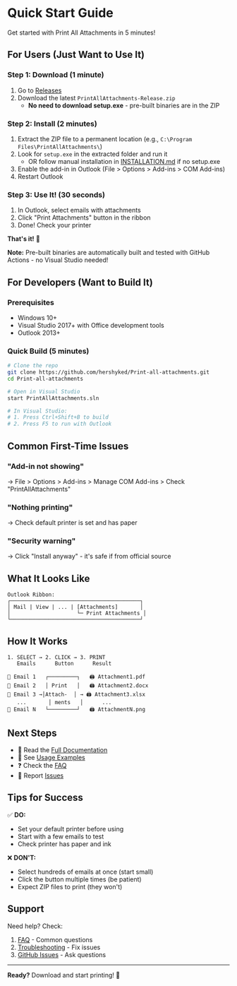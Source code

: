 # Quick Start Guide

Get started with Print All Attachments in 5 minutes!

## For Users (Just Want to Use It)

### Step 1: Download (1 minute)
1. Go to [Releases](https://github.com/hershyked/Print-all-attachments/releases)
2. Download the latest `PrintAllAttachments-Release.zip`
   - **No need to download setup.exe** - pre-built binaries are in the ZIP

### Step 2: Install (2 minutes)
1. Extract the ZIP file to a permanent location (e.g., `C:\Program Files\PrintAllAttachments\`)
2. Look for `setup.exe` in the extracted folder and run it
   - OR follow manual installation in [INSTALLATION.md](INSTALLATION.md) if no setup.exe
3. Enable the add-in in Outlook (File > Options > Add-ins > COM Add-ins)
4. Restart Outlook

### Step 3: Use It! (30 seconds)
1. In Outlook, select emails with attachments
2. Click "Print Attachments" button in the ribbon
3. Done! Check your printer

**That's it!** 🎉

**Note:** Pre-built binaries are automatically built and tested with GitHub Actions - no Visual Studio needed!

## For Developers (Want to Build It)

### Prerequisites
- Windows 10+
- Visual Studio 2017+ with Office development tools
- Outlook 2013+

### Quick Build (5 minutes)

```bash
# Clone the repo
git clone https://github.com/hershyked/Print-all-attachments.git
cd Print-all-attachments

# Open in Visual Studio
start PrintAllAttachments.sln

# In Visual Studio:
# 1. Press Ctrl+Shift+B to build
# 2. Press F5 to run with Outlook
```

## Common First-Time Issues

### "Add-in not showing"
→ File > Options > Add-ins > Manage COM Add-ins > Check "PrintAllAttachments"

### "Nothing printing"
→ Check default printer is set and has paper

### "Security warning"
→ Click "Install anyway" - it's safe if from official source

## What It Looks Like

```
Outlook Ribbon:
┌─────────────────────────────────────────┐
│ Mail | View | ... | [Attachments]       │
│                     └─ Print Attachments │
└─────────────────────────────────────────┘
```

## How It Works

```
1. SELECT → 2. CLICK → 3. PRINT
   Emails      Button      Result
   
📧 Email 1   ┌─────────┐   🖨️ Attachment1.pdf
📧 Email 2   │ Print   │   🖨️ Attachment2.docx
📧 Email 3 →│Attach-  │ → 🖨️ Attachment3.xlsx
   ...       │ ments   │      ...
📧 Email N   └─────────┘   🖨️ AttachmentN.png
```

## Next Steps

- 📖 Read the [Full Documentation](README.md)
- 🎯 See [Usage Examples](USAGE.md)
- ❓ Check the [FAQ](FAQ.md)
- 🐛 Report [Issues](https://github.com/hershyked/Print-all-attachments/issues)

## Tips for Success

✅ **DO:**
- Set your default printer before using
- Start with a few emails to test
- Check printer has paper and ink

❌ **DON'T:**
- Select hundreds of emails at once (start small)
- Click the button multiple times (be patient)
- Expect ZIP files to print (they won't)

## Support

Need help? Check:
1. [FAQ](FAQ.md) - Common questions
2. [Troubleshooting](INSTALLATION.md#troubleshooting-installation) - Fix issues
3. [GitHub Issues](https://github.com/hershyked/Print-all-attachments/issues) - Ask questions

---

**Ready?** Download and start printing! 🚀
